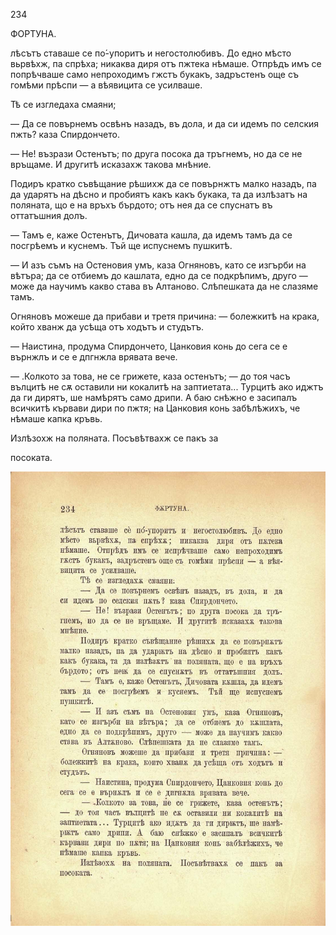﻿234

ФОРТУНА.

лѣсътъ ставаше се по́-упоритъ и негостолюбивъ. До едно мѣсто вьрвѣхж, па спрѣха; никаква диря отъ пжтека нѣмаше. Отпрѣдъ имъ се попрѣчваше само непроходимъ гжстъ букакъ, задръстенъ още съ гомѣми прѣспи — а вѣявицита се усилваше.

Тѣ се изгледаха смаяни;

— Да се повърнемъ освѣнъ назадъ, въ дола, и да си идемъ по селския пжть? каза Спирдончето.

— Не! възрази Остенътъ; по друга посока да тръгнемъ, но да се не връщаме. И другитѣ исказахж такова мнѣние.

Подиръ кратко съвѣщание рѣшихж да се повърнжтъ малко назадъ, па да ударятъ на дѣсно и пробиятъ какъ какъ букака, та да излѣзатъ на поляната, що е на връхъ бърдото; отъ нея да се спуснатъ въ оттатъшния долъ.

— Тамъ е, каже Остенътъ, Дичовата кашла, да идемъ тамъ да се посгрѣемъ и куснемъ. Тъй ще испуснемъ пушкитѣ.

— И азъ съмъ на Остеновия умъ, каза Огняновъ, като се изгърби на вѣтъра; да се отбиемъ до кашлата, едно да се подкрѣпимъ, друго — може да научимъ какво става въ Алтаново. Слѣпешката да не слазяме тамъ.

Огняновъ можеше да прибави и третя причина: — болежкитѣ на крака, който хванж да усѣща отъ ходътъ и студътъ.

— Наистина, продума Спирдончето, Цанковия конь до сега се е върнжлъ и се е дпгнжла врявата вече.

— .Колкото за това, не се грижете, каза остенътъ; — до тоя часъ вълцитѣ не сѫ оставили ни кокалитѣ на заптиетата... Турцитѣ ако иджтъ да ги дирятъ, ше намѣрятъ само дрипи. А баю снѣжно е засипалъ всичкитѣ кървави дири по пжтя; на Цанковия конь забѣлѣжихъ, че нѣмаше капка кръвь.

Излѣзохж на поляната. Посъвѣтвахж се пакъ за

посоката.

![original](../images/265.jpg)

